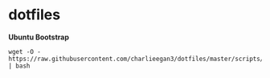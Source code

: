# dotfiles

**Ubuntu Bootstrap**
```
wget -O - https://raw.githubusercontent.com/charlieegan3/dotfiles/master/scripts/ubuntu_bootstrap.sh | bash
```
